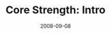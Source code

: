 ---
layout: music 
title: "Core Strength: Intro"
series: "Core Strength"
date: 2008-09-08 
description: "Brian Tome introduces our Core Strength series by discussing how we can build spiritual strength via the fundamental, three-part regimen of Bible reading, prayer and life in community. "
audio: "http://s3.amazonaws.com/crossroadsaudiomessages/Core_Strength_Week1_Intro_9-7-2008.mp3"
audio-duration: "38:40"
src: "http://www.crossroads.net/players/media/mediumHz/CoreStrength_190x110.gif"
---